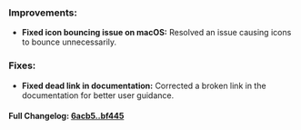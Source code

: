 ### **Improvements:**
- **Fixed icon bouncing issue on macOS:** Resolved an issue causing icons to bounce unnecessarily.

### **Fixes:**
- **Fixed dead link in documentation:** Corrected a broken link in the documentation for better user guidance.

#### **Full Changelog:** [6acb5..bf445](https://github.com/mediar-ai/screenpipe/compare/6acb5..bf445)

